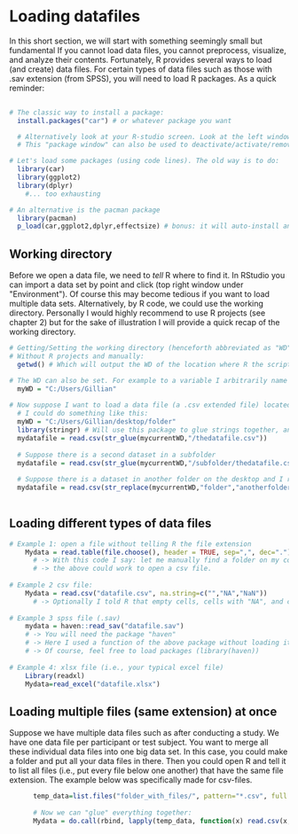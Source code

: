 # Loading datafiles
In this short section, we will start with something seemingly small but fundamental If you cannot load data files, you cannot preprocess, visualize, and analyze their contents. Fortunately, R provides several ways to load (and create) data files. For certain types of data files such as those with .sav extension (from SPSS), you will need to load R packages. As a quick reminder:

```r
  
# The classic way to install a package:
  install.packages("car") # or whatever package you want

  # Alternatively look at your R-studio screen. Look at the left window -> packages -> install
  # This "package window" can also be used to deactivate/activate/remove/update packages

# Let's load some packages (using code lines). The old way is to do:
  library(car)
  library(ggplot2)
  library(dplyr)
    #... too exhausting 

# An alternative is the pacman package
  library(pacman)
  p_load(car,ggplot2,dplyr,effectsize) # bonus: it will auto-install any packages if this was not done previously 

```

## Working directory
Before we open a data file, we need to *tell* R where to find it. In RStudio you can import a data set by point and click (top right window under "Environment"). Of course this may become tedious if you want to load multiple data sets. Alternatively, by R code, we could use the working directory. Personally I would highly recommend to use R projects (see chapter 2) but for the sake of illustration I will provide a quick recap of the working directory.

```r
# Getting/Setting the working directory (henceforth abbreviated as "WD")
# Without R projects and manually:
  getwd() # Which will output the WD of the location where R the script was activated (i.e., where you opened it)

# The WD can also be set. For example to a variable I arbitrarily name "myWD"
  myWD = "C:/Users/Gillian" 
  
# Now suppose I want to load a data file (a .csv extended file) located on my desktop put in a folder called "folder".
  # I could do something like this:
  myWD = "C:/Users/Gillian/desktop/folder"
  library(stringr) # Will use this package to glue strings together, and to replace them (just to demonstrate that this is possible) 
  mydatafile = read.csv(str_glue(mycurrentWD,"/thedatafile.csv"))
  
  # Suppose there is a second dataset in a subfolder
  mydatafile = read.csv(str_glue(mycurrentWD,"/subfolder/thedatafile.csv"))
  
  # Suppose there is a dataset in another folder on the desktop and I refuse to set another WD
  mydatafile = read.csv(str_replace(mycurrentWD,"folder","anotherfolder/thedatafile.csv"))
                      
```

## Loading different types of data files

```r
# Example 1: open a file without telling R the file extension
    Mydata = read.table(file.choose(), header = TRUE, sep=",", dec=".")
      # -> With this code I say: let me manually find a folder on my computer, the first row in that file contains the columnnames, data are separated by a "," and a decimal is noted as a "."   
      # -> the above could work to open a csv file.
    
# Example 2 csv file:
    Mydata = read.csv("datafile.csv", na.string=c("","NA","NaN"))
      # -> Optionally I told R that empty cells, cells with "NA", and cells with "NaN" should be read as NA in your datafile (not administered, empty)
   
# Example 3 spss file (.sav)
    mydata = haven::read_sav("datafile.sav")
    # -> You will need the package "haven"
    # -> Here I used a function of the above package without loading it (only works if you have installed the package)
    # -> Of course, feel free to load packages (library(haven))
  
# Example 4: xlsx file (i.e., your typical excel file)
    Library(readxl)
    Mydata=read_excel("datafile.xlsx")
```

## Loading multiple files (same extension) at once
Suppose we have multiple data files such as after conducting a study. We have one data file per participant or test subject. You want to merge all these individual data files into one big data set. In this case, you could make a folder and put all your data files in there. Then you could open R and tell it to list all files (i.e., put every file below one another) that have the same file extension. The example below was specifically made for csv-files.

```r
      temp_data=list.files("folder_with_files/", pattern="*.csv", full.names=TRUE)
      
      # Now we can "glue" everything together:
      Mydata = do.call(rbind, lapply(temp_data, function(x) read.csv(x, stringsAsFactors = FALSE)))
```
